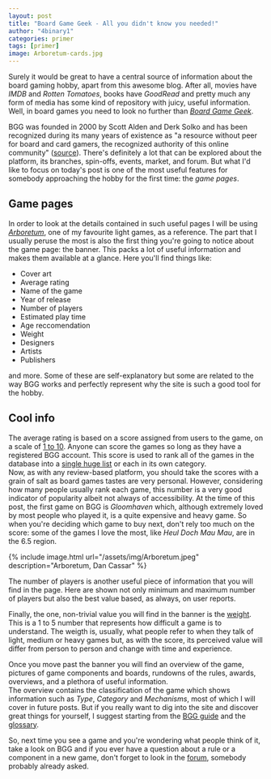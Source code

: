 ```yaml
---
layout: post
title: "Board Game Geek - All you didn't know you needed!"
author: "4binary1"
categories: primer
tags: [primer]
image: Arboretum-cards.jpg
---
```

Surely it would be great to have a central source of information about the board gaming hobby, apart from this awesome blog. After all, movies have _IMDB_ and _Rotten Tomatoes_, books have _GoodRead_ and pretty much any form of media has some kind of repository with juicy, useful information. Well, in board games you need to look no further than [_Board Game Geek_](https://boardgamegeek.com/).

BGG was founded in 2000 by Scott Alden and Derk Solko and has been recognized during its many years of existence as "a resource without peer for board and card gamers, the recognized authority of this online community" ([source](https://www.dianajonesaward.org/the-2010-award/)). There's definitely a lot that can be explored about the platform, its branches, spin-offs, events, market, and forum. But what I'd like to focus on today's post is one of the most useful features for somebody approaching the hobby for the first time: the _game pages_.

## Game pages
In order to look at the details contained in such useful pages I will be using [_Arboretum_](https://boardgamegeek.com/boardgame/140934/arboretum), one of my favourite light games, as a reference.
The part that I usually peruse the most is also the first thing you're going to notice about the game page: the banner. This packs a lot of useful information and makes them available at a glance. Here you'll find things like:

- Cover art
- Average rating
- Name of the game
- Year of release
- Number of players
- Estimated play time
- Age reccomendation
- Weight
- Designers
- Artists
- Publishers

and more. Some of these are self-explanatory but some are related to the way BGG works and perfectly represent why the site is such a good tool for the hobby.

## Cool info
The average rating is based on a score assigned from users to the game, on a scale of [1 to 10](https://boardgamegeek.com/wiki/page/Ratings&redirectedfrom=rating#). Anyone can score the games so long as they have a registered BGG account. This score is used to rank all of the games in the database into a [single huge list](https://boardgamegeek.com/browse/boardgame) or each in its own category.  
Now, as with any review-based platform, you should take the scores with a grain of salt as board games tastes are very personal. However, considering how many people usually rank each game, this number is a very good indicator of popularity albeit not always of accessibility. At the time of this post, the first game on BGG is _Gloomhaven_ which, although extremely loved by most people who played it, is a quite expensive and heavy game. So when you're deciding which game to buy next, don't rely too much on the score: some of the games I love the most, like _Heul Doch Mau Mau_, are in the 6.5 region.

{% include image.html url="/assets/img/Arboretum.jpeg" description="Arboretum, Dan Cassar" %}

The number of players is another useful piece of information that you will find in the page. Here are shown not only minimum and maximum number of players but also the best value based, as always, on user reports.

Finally, the one, non-trivial value you will find in the banner is the [weight](https://boardgamegeek.com/wiki/page/Weight). This is a 1 to 5 number that represents how difficult a game is to understand. The weigth is, usually, what people refer to when they talk of light, medium or heavy games but, as with the score, its perceived value will differ from person to person and change with time and experience.

Once you move past the banner you will find an overview of the game, pictures of game components and boards, rundowns of the rules, awards, overviews, and a plethora of useful information.  
The overview contains the classification of the game which shows information such as _Type_, _Category_ and _Mechanisms_, most of which I will cover in future posts. But if you really want to dig into the site and discover great things for yourself, I suggest starting from the [BGG guide](https://boardgamegeek.com/wiki/page/Guide_To_BoardGameGeek) and the [glossary](https://boardgamegeek.com/wiki/page/glossary).

So, next time you see a game and you're wondering what people think of it, take a look on BGG and if you ever have a question about a rule or a component in a new game, don't forget to look in the [forum](https://boardgamegeek.com/forums/region/1/bgg), somebody probably already asked.
